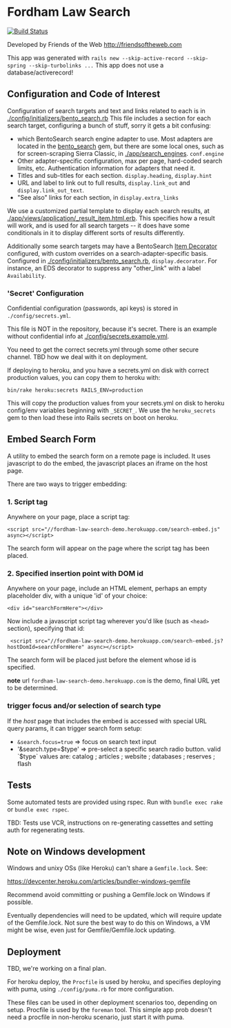 # Fordham Law Search
[![Build Status](https://travis-ci.org/Fordham-lawlib-bento/fordham-law-search.svg?branch=master)](https://travis-ci.org/Fordham-lawlib-bento/fordham-law-search)


Developed by Friends of the Web http://friendsoftheweb.com

This app was generated with `rails new --skip-active-record --skip-spring --skip-turbolinks ...`
This app does not use a database/activerecord!

## Configuration and Code of Interest

Configuration of search targets and text and links
related to each is in [./config/initializers/bento_search.rb](./config/initializers/bento_search.rb)
This file includes a section for each search target, configuring a bunch of stuff,
sorry it gets a bit confusing:
  * which BentoSearch search engine adapter to use. Most adapters are located in the
    [bento_search](https://github.com/jrochkind/bento_search) gem, but
    there are some local ones, such as for screen-scraping Sierra Classic,
    in [./app/search_engines](./app/search_engines).  `conf.engine`
  * Other adapter-specific configuration, max per page, hard-coded search limits, etc.
    Authentication information for adapters that need it.
  * Titles and sub-titles for each section. `display.heading`, `display.hint`
  * URL and label to link out to full results, `display.link_out` and `display.link_out_text`.
  * "See also" links for each section, in `display.extra_links`

We use a customized partial template to display each search results, at
[./app/views/application/_result_item.html.erb](./app/views/application/_result_item.html.erb).
This specifies how a result will work, and is used for all search targets -- it does
 have some conditionals in it to display different sorts of results differently.

Additionally some search targets may have a BentoSearch [Item Decorator](https://github.com/jrochkind/bento_search/wiki/Customizing-Results-Display#item-decorators-customizing-links-or-output-even-on-an-engine-by-engine-basis)
configured, with custom overrides on a search-adapter-specific basis. Configured
in [./config/initializers/bento_search.rb](./config/initializers/bento_search.rb), `display.decorator`.
For instance, an EDS decorator to suppress any "other_link" with a label `Availability`.

### 'Secret' Configuration

Confidential configuration (passwords, api keys) is stored in `./config/secrets.yml`.

This file is NOT in the repository, because it's secret. There is an example
without confidential info at [./config/secrets.example.yml](./config/secrets.example.yml).

You need to get the correct secrets.yml through some other secure channel.
TBD how we deal with it on deployment.

If deploying to heroku, and you have a secrets.yml on disk with correct
production values, you can copy them to heroku with:

    bin/rake heroku:secrets RAILS_ENV=production

This will copy the production values from your secrets.yml on disk
to heroku config/env variables beginning with `_SECRET_`. We use the
`heroku_secrets` gem to then load these into Rails secrets on boot
on heroku.

## Embed Search Form

A utility to embed the search form on a remote page is included. It uses
javascript to do the embed, the javascript places an iframe on the host page.

There are two ways to trigger embedding:

### 1. Script tag

Anywhere on your page, place a script tag:

    <script src="//fordham-law-search-demo.herokuapp.com/search-embed.js" async></script>

The search form will appear on the page where the script tag has been placed.

### 2. Specified insertion point with DOM id

Anywhere on your page, include an HTML element, perhaps an empty placeholder div,
with a unique 'id' of your choice:

    <div id="searchFormHere"></div>

Now include a javascript script tag wherever you'd like (such as `<head>`
section), specifying that id:

     <script src="//fordham-law-search-demo.herokuapp.com/search-embed.js?hostDomId=searchFormHere" async></script>

The search form will be placed just before the element whose id is specified.

**note** url `fordham-law-search-demo.herokuapp.com` is the demo, final
URL yet to be determined.

### trigger focus and/or selection of search type

If the _host_ page that includes the embed is accessed with special URL query
params, it can trigger search form setup:

* `&search.focus=true` => focus on search text input
* '&search.type=$type' => pre-select a specific search radio button. valid `$type`
   values are:  catalog ; articles ; website ; databases ; reserves ; flash

## Tests

Some automated tests are provided using rspec. Run with `bundle exec rake`
or `bundle exec rspec`.

TBD: Tests use VCR, instructions on re-generating cassettes and setting auth
for regenerating tests.

## Note on Windows development

Windows and unixy OSs (like Heroku) can't share a `Gemfile.lock`. See:

https://devcenter.heroku.com/articles/bundler-windows-gemfile

Recommend avoid committing or pushing a Gemfile.lock on Windows if possible.

Eventually dependencies will need to be updated, which will require
update of the Gemfile.lock.  Not sure the best way to do this on Windows, a VM
might be wise, even just for Gemfile/Gemfile.lock updating.


## Deployment

TBD, we're working on a final plan.

For heroku deploy, the `Procfile` is used by heroku, and specifies deploying
with puma, using `./config/puma.rb` for more configuration.

These files can be used in other deployment scenarios too, depending on setup.
Procfile is used by the `foreman` tool. This simple app prob doesn't need
a procfile in non-heroku scenario, just start it with puma.

